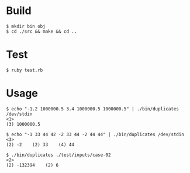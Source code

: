 # Build

```
$ mkdir bin obj
$ cd ./src && make && cd ..
```

# Test

`$ ruby test.rb`

# Usage

```
$ echo "-1.2 1000000.5 3.4 1000000.5 1000000.5" | ./bin/duplicates /dev/stdin
<1>
(3) 1000000.5
```

```
$ echo "-1 33 44 42 -2 33 44 -2 44 44" | ./bin/duplicates /dev/stdin
<3>
(2) -2    (2) 33    (4) 44
```

```
$ ./bin/duplicates ./test/inputs/case-02
<2>
(2) -132394    (2) 6
```
